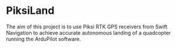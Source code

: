 # PiksiLand

The aim of this project is to use Piksi RTK GPS receivers from Swift Navigation to achieve accurate 
autonomous landing of a quadcopter running the ArduPilot software.


	
